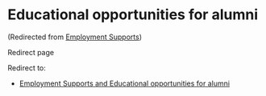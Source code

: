 






Educational opportunities for alumni
====================================



(Redirected from [Employment Supports](/index.php?title=Employment_Supports&redirect=no "Employment Supports"))  

Redirect page


Redirect to:

* [Employment Supports and Educational opportunities for alumni](/index.php/Employment_Supports_and_Educational_opportunities_for_alumni "Employment Supports and Educational opportunities for alumni")









